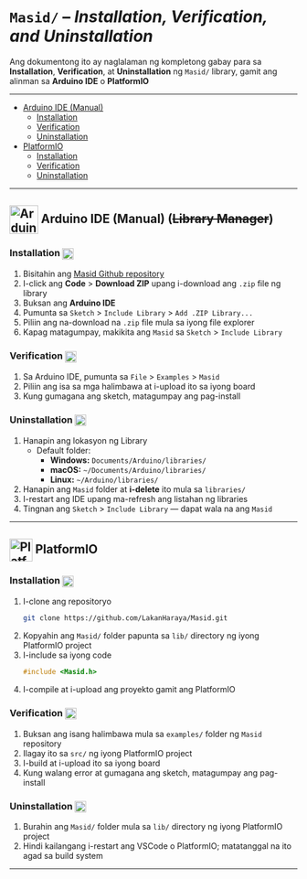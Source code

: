 # `Masid/` – *Installation, Verification, and Uninstallation*

Ang dokumentong ito ay naglalaman ng kompletong 
gabay para sa **Installation**, **Verification**,
at **Uninstallation** ng `Masid/` library, gamit ang
alinman sa **Arduino IDE** o **PlatformIO**

---

- [Arduino IDE (Manual)](#arduino-ide-manual-library-manager)
   - [Installation](#installation)
   - [Verification](#verification)
   - [Uninstallation](#uninstallation)
- [PlatformIO](#platformio)
   - [Installation](#installation-1)
   - [Verification](#verification-1)
   - [Uninstallation](#uninstallation-1)

---

## <img src="https://upload.wikimedia.org/wikipedia/commons/8/87/Arduino_Logo.svg" alt="Arduino Logo" width="50" style="vertical-align:middle;"/> Arduino IDE (Manual) (~~Library Manager~~)

### Installation <img src="https://upload.wikimedia.org/wikipedia/commons/8/87/Arduino_Logo.svg" alt="Arduino Logo" width="20" style="vertical-align:middle;"/>

1.  Bisitahin ang [Masid Github repository](https://github.com/LakanHaraya/Masid.git)
2. I-click ang **Code** > **Download ZIP** upang i-download ang `.zip` file ng library
3. Buksan ang **Arduino IDE**
4. Pumunta sa `Sketch` > `Include Library` > `Add .ZIP Library...`
5. Piliin ang na-download na `.zip` file mula sa iyong file explorer
6. Kapag matagumpay, makikita ang `Masid` sa `Sketch` > `Include Library`

### Verification <img src="https://upload.wikimedia.org/wikipedia/commons/8/87/Arduino_Logo.svg" alt="Arduino Logo" width="20" style="vertical-align:middle;"/>

1. Sa Arduino IDE, pumunta sa `File` > `Examples` > `Masid`
2. Piliin ang isa sa mga halimbawa at i-upload ito sa iyong board
3. Kung gumagana ang sketch, matagumpay ang pag-install

### Uninstallation <img src="https://upload.wikimedia.org/wikipedia/commons/8/87/Arduino_Logo.svg" alt="Arduino Logo" width="20" style="vertical-align:middle;"/>

1. Hanapin ang lokasyon ng Library  
   - Default folder:
      - **Windows:** `Documents/Arduino/libraries/`
      - **macOS:** `~/Documents/Arduino/libraries/`
      - **Linux:** `~/Arduino/libraries/`
2. Hanapin ang `Masid` folder at **i-delete** ito mula sa `libraries/`
3. I-restart ang IDE upang ma-refresh ang listahan ng libraries
4. Tingnan ang `Sketch` > `Include Library` — dapat wala na ang `Masid`

---

## <img src="https://upload.wikimedia.org/wikipedia/commons/c/cd/PlatformIO_logo.svg" alt="PlatformIO" width="40" style="vertical-align:middle;"/> PlatformIO


### Installation <img src="https://upload.wikimedia.org/wikipedia/commons/c/cd/PlatformIO_logo.svg" alt="PlatformIO" width="20" style="vertical-align:middle;"/>

1. I-clone ang repositoryo
   ``` bash
   git clone https://github.com/LakanHaraya/Masid.git
   ``` 
2. Kopyahin ang `Masid/` folder papunta sa `lib/` directory ng iyong PlatformIO project
3. I-include sa iyong code
   ``` cpp
   #include <Masid.h>
   ```
4. I-compile at i-upload ang proyekto gamit ang PlatformIO

### Verification <img src="https://upload.wikimedia.org/wikipedia/commons/c/cd/PlatformIO_logo.svg" alt="PlatformIO" width="20" style="vertical-align:middle;"/>
1. Buksan ang isang halimbawa mula sa `examples/` folder ng `Masid` repository
2. Ilagay ito sa `src/` ng iyong PlatformIO project
3. I-build at i-upload ito sa iyong board
4. Kung walang error at gumagana ang sketch, matagumpay ang pag-install

### Uninstallation <img src="https://upload.wikimedia.org/wikipedia/commons/c/cd/PlatformIO_logo.svg" alt="PlatformIO" width="20" style="vertical-align:middle;"/>
1. Burahin ang `Masid/` folder mula sa `lib/` directory ng iyong PlatformIO project
2. Hindi kailangang i-restart ang VSCode o PlatformIO; matatanggal na ito agad sa build system

---